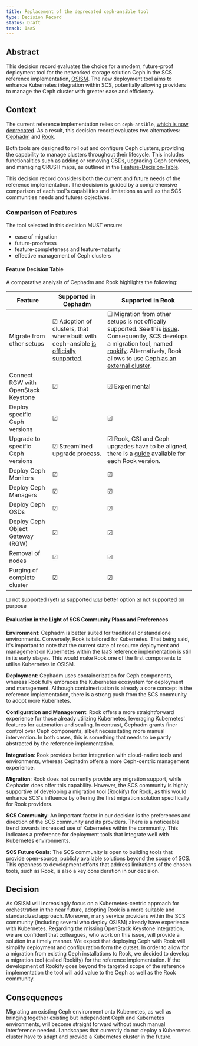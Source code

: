 ```yaml
---
title: Replacement of the deprecated ceph-ansible tool
type: Decision Record
status: Draft
track: IaaS
---
```


## Abstract

This decision record evaluates the choice for a modern, future-proof deployment tool for the networked storage solution Ceph in the SCS reference implementation, [OSISM](https://osism.tech/).
The new deployment tool aims to enhance Kubernetes integration within SCS, potentially allowing providers to manage the Ceph cluster with greater ease and efficiency.

## Context

The current reference implementation relies on `ceph-ansible`, [which is now deprecated](https://github.com/ceph/ceph-ansible/commit/a9d1ec844d24fcc3ddea7c030eff4cd6c414d23d). As a result, this decision record evaluates two alternatives: [Cephadm](https://docs.ceph.com/en/latest/cephadm/) and [Rook](https://rook.io/docs/rook/latest-release/Getting-Started/intro/).

Both tools are designed to roll out and configure Ceph clusters, providing the capability to manage clusters throughout their lifecycle. This includes functionalities such as adding or removing OSDs, upgrading Ceph services, and managing CRUSH maps, as outlined in the [Feature-Decision-Table](#feature-decision-table).

This decision record considers both the current and future needs of the reference implementation. The decision is guided by a comprehensive comparison of each tool's capabilities and limitations as well as the SCS communities needs and futures objectives.

### Comparison of Features

The tool selected in this decision MUST ensure:

* ease of migration
* future-proofness
* feature-completeness and feature-maturity
* effective management of Ceph clusters

#### Feature Decision Table

A comparative analysis of Cephadm and Rook highlights the following:

| Feature | Supported in Cephadm | Supported in Rook |
| ------- | -------------------- | ----------------- |
| Migrate from other setups | ☑ Adoption of clusters, that where built with ceph-ansible [is officially supported](https://docs.ceph.com/en/quincy/cephadm/adoption/).| ☐ Migration from other setups is not offically supported. See this [issue](https://github.com/rook/rook/discussions/12045). Consequently, SCS develops a migration tool, named [rookify](https://github.com/SovereignCloudStack/rookify). Alternatively, Rook allows to use [Ceph as an external cluster](https://rook.io/docs/rook/latest-release/CRDs/Cluster/external-cluster/external-cluster/). |
| Connect RGW with OpenStack Keystone | ☑ | ☑ Experimental |
| Deploy specific Ceph versions | ☑  | ☑ |
| Upgrade to specific Ceph versions | ☑ Streamlined upgrade process. | ☑ Rook, CSI and Ceph upgrades have to be aligned, there is a [guide](https://rook.io/docs/rook/latest-release/Upgrade/health-verification/) available for each Rook version. |
| Deploy Ceph Monitors | ☑ | ☑ |
| Deploy Ceph Managers | ☑ | ☑ |
| Deploy Ceph OSDs | ☑ | ☑ |
| Deploy Ceph Object Gateway (RGW) | ☑ | ☑ |
| Removal of nodes | ☑ | ☑ |
| Purging of complete cluster | ☑ | ☑ |

☐ not supported (yet)
☑ supported
☑☑ better option
☒ not supported on purpose

#### Evaluation in the Light of SCS Community Plans and Preferences

**Environment**: Cephadm is better suited for traditional or standalone environments. Conversely, Rook is tailored for Kubernetes. That being said, it's important to note that the current state of resource deployment and management on Kubernetes within the IaaS reference implementation is still in its early stages. This would make Rook one of the first components to utilise Kubernetes in OSISM.

**Deployment**: Cephadm uses containerization for Ceph components, whereas Rook fully embraces the Kubernetes ecosystem for deployment and management. Although containerization is already a core concept in the reference implementation, there is a strong push from the SCS community to adopt more Kubernetes.

**Configuration and Management**: Rook offers a more straightforward experience for those already utilizing Kubernetes, leveraging Kubernetes' features for automation and scaling. In contrast, Cephadm grants finer control over Ceph components, albeit necessitating more manual intervention. In both cases, this is something that needs to be partly abstracted by the reference implementation.

**Integration**: Rook provides better integration with cloud-native tools and environments, whereas Cephadm offers a more Ceph-centric management experience.

**Migration**: Rook does not currently provide any migration support, while Cephadm does offer this capability. However, the SCS community is highly supportive of developing a migration tool (Rookify) for Rook, as this would enhance SCS's influence by offering the first migration solution specifically for Rook providers.

**SCS Community**: An important factor in our decision is the preferences and direction of the SCS community and its providers. There is a noticeable trend towards increased use of Kubernetes within the community. This indicates a preference for deployment tools that integrate well with Kubernetes environments.

**SCS Future Goals**: The SCS community is open to building tools that provide open-source, publicly available solutions beyond the scope of SCS. This openness to development efforts that address limitations of the chosen tools, such as Rook, is also a key consideration in our decision.

## Decision

As OSISM will increasingly focus on a Kubernetes-centric approach for orchestration in the near future, adopting Rook is a more suitable and standardized approach. Moreover, many service providers within the SCS community (including several who deploy OSISM) already have experience with Kubernetes. Regarding the missing OpenStack Keystone integration, we are confident that colleagues, who work on this issue, will provide a solution in a timely manner. We expect that deploying Ceph with Rook will simplify deployment and configuration form the outset.
In order to allow for a migration from existing Ceph installations to Rook, we decided to develop a migration tool (called Rookify) for the reference implementation. If the development of Rookify goes beyond the targeted scope of the reference implementation the tool will add value to the Ceph as well as the Rook community.

## Consequences

Migrating an existing Ceph environment onto Kubernetes, as well as bringing together existing but independent Ceph and Kubernetes environments, will become straight forward without much manual interference needed.
Landscapes that currently do not deploy a Kubernetes cluster have to adapt and provide a Kubernetes cluster in the future.
